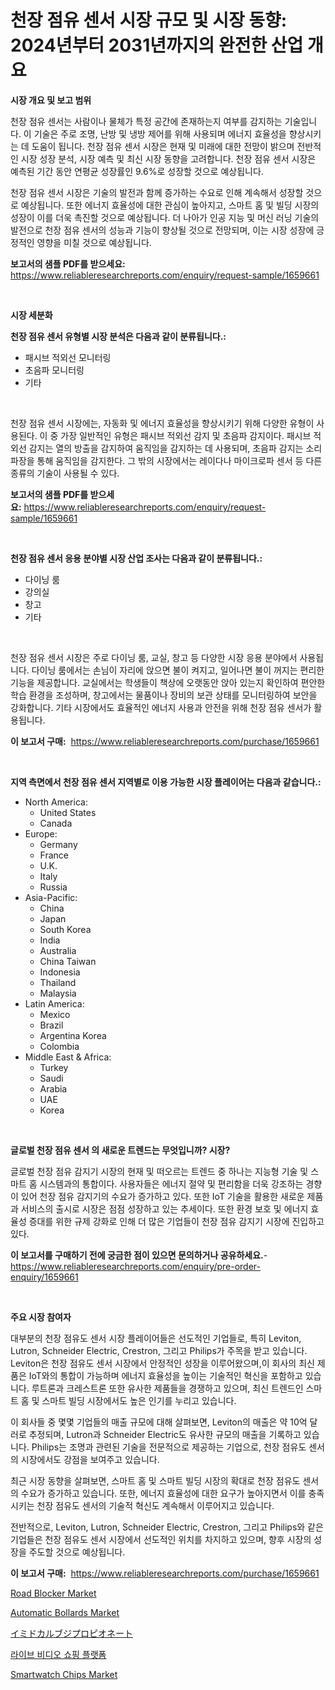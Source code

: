 <p><h1>천장 점유 센서 시장 규모 및 시장 동향: 2024년부터 2031년까지의 완전한 산업 개요</h1></p><p><strong>시장 개요 및 보고 범위</strong></p>
<p><p>천장 점유 센서는 사람이나 물체가 특정 공간에 존재하는지 여부를 감지하는 기술입니다. 이 기술은 주로 조명, 난방 및 냉방 제어를 위해 사용되며 에너지 효율성을 향상시키는 데 도움이 됩니다. 천장 점유 센서 시장은 현재 및 미래에 대한 전망이 밝으며 전반적인 시장 성장 분석, 시장 예측 및 최신 시장 동향을 고려합니다. 천장 점유 센서 시장은 예측된 기간 동안 연평균 성장률인 9.6%로 성장할 것으로 예상됩니다.</p><p>천장 점유 센서 시장은 기술의 발전과 함께 증가하는 수요로 인해 계속해서 성장할 것으로 예상됩니다. 또한 에너지 효율성에 대한 관심이 높아지고, 스마트 홈 및 빌딩 시장의 성장이 이를 더욱 촉진할 것으로 예상됩니다. 더 나아가 인공 지능 및 머신 러닝 기술의 발전으로 천장 점유 센서의 성능과 기능이 향상될 것으로 전망되며, 이는 시장 성장에 긍정적인 영향을 미칠 것으로 예상됩니다.</p></p>
<p><strong>보고서의 샘플 PDF를 받으세요:</strong> <a href="https://www.reliableresearchreports.com/enquiry/request-sample/1659661">https://www.reliableresearchreports.com/enquiry/request-sample/1659661</a></p>
<p>&nbsp;</p>
<p><strong>시장 세분화</strong></p>
<p><strong>천장 점유 센서 유형별 시장 분석은 다음과 같이 분류됩니다.:</strong></p>
<p><ul><li>패시브 적외선 모니터링</li><li>초음파 모니터링</li><li>기타</li></ul></p>
<p>&nbsp;</p>
<p><p>천장 점유 센서 시장에는, 자동화 및 에너지 효율성을 향상시키기 위해 다양한 유형이 사용된다. 이 중 가장 일반적인 유형은 패시브 적외선 감지 및 초음파 감지이다. 패시브 적외선 감지는 열의 방출을 감지하여 움직임을 감지하는 데 사용되며, 초음파 감지는 소리 파장을 통해 움직임을 감지한다. 그 밖의 시장에서는 레이다나 마이크로파 센서 등 다른 종류의 기술이 사용될 수 있다.</p></p>
<p><strong>보고서의 샘플 PDF를 받으세요:</strong>&nbsp;<a href="https://www.reliableresearchreports.com/enquiry/request-sample/1659661">https://www.reliableresearchreports.com/enquiry/request-sample/1659661</a></p>
<p>&nbsp;</p>
<p><strong> 천장 점유 센서 응용 분야별 시장 산업 조사는 다음과 같이 분류됩니다.:</strong></p>
<p><ul><li>다이닝 룸</li><li>강의실</li><li>창고</li><li>기타</li></ul></p>
<p>&nbsp;</p>
<p><p>천장 점유 센서 시장은 주로 다이닝 룸, 교실, 창고 등 다양한 시장 응용 분야에서 사용됩니다. 다이닝 룸에서는 손님이 자리에 앉으면 불이 켜지고, 일어나면 불이 꺼지는 편리한 기능을 제공합니다. 교실에서는 학생들이 책상에 오랫동안 앉아 있는지 확인하여 편안한 학습 환경을 조성하며, 창고에서는 물품이나 장비의 보관 상태를 모니터링하여 보안을 강화합니다. 기타 시장에서도 효율적인 에너지 사용과 안전을 위해 천장 점유 센서가 활용됩니다.</p></p>
<p><strong>이 보고서 구매:</strong>&nbsp; <a href="https://www.reliableresearchreports.com/purchase/1659661">https://www.reliableresearchreports.com/purchase/1659661</a></p>
<p>&nbsp;</p>
<p><strong>지역 측면에서 천장 점유 센서 지역별로 이용 가능한 시장 플레이어는 다음과 같습니다.:</strong></p>
<p><ul>
    <li>
        North America:
        <ul>
            <li>United States</li>
            <li>Canada</li>
        </ul>
    </li>
    <li>
        Europe:
        <ul>
            <li>Germany</li>
            <li>France</li>
            <li>U.K.</li>
            <li>Italy</li>
            <li>Russia</li>
        </ul>
    </li>
    <li>
        Asia-Pacific:
        <ul>
            <li>China</li>
            <li>Japan</li>
            <li>South Korea</li>
            <li>India</li>
            <li>Australia</li>
            <li>China Taiwan</li>
            <li>Indonesia</li>
            <li>Thailand</li>
            <li>Malaysia</li>
        </ul>
    </li>
    <li>
        Latin America:
        <ul>
            <li>Mexico</li>
            <li>Brazil</li>
            <li>Argentina Korea</li>
            <li>Colombia</li>
        </ul>
    </li>
    <li>
        Middle East & Africa:
        <ul>
            <li>Turkey</li>
            <li>Saudi</li>
            <li>Arabia</li>
            <li>UAE</li>
            <li>Korea</li>
        </ul>
    </li>
    </ul></p>
<p>&nbsp;</p>
<p><strong>글로벌 천장 점유 센서 의 새로운 트렌드는 무엇입니까? 시장?</strong></p>
<p><p>글로벌 천장 점유 감지기 시장의 현재 및 떠오르는 트렌드 중 하나는 지능형 기술 및 스마트 홈 시스템과의 통합이다. 사용자들은 에너지 절약 및 편리함을 더욱 강조하는 경향이 있어 천장 점유 감지기의 수요가 증가하고 있다. 또한 IoT 기술을 활용한 새로운 제품과 서비스의 출시로 시장은 점점 성장하고 있는 추세이다. 또한 환경 보호 및 에너지 효율성 증대를 위한 규제 강화로 인해 더 많은 기업들이 천장 점유 감지기 시장에 진입하고 있다.</p></p>
<p><strong>이 보고서를 구매하기 전에 궁금한 점이 있으면 문의하거나 공유하세요.</strong>- <a href="https://www.reliableresearchreports.com/enquiry/pre-order-enquiry/1659661">https://www.reliableresearchreports.com/enquiry/pre-order-enquiry/1659661</a></p>
<p>&nbsp;</p>
<p><strong>주요 시장 참여자</strong></p>
<p><p>대부분의 천장 점유도 센서 시장 플레이어들은 선도적인 기업들로, 특히 Leviton, Lutron, Schneider Electric, Crestron, 그리고 Philips가 주목을 받고 있습니다. Leviton은 천장 점유도 센서 시장에서 안정적인 성장을 이루어왔으며,이 회사의 최신 제품은 IoT와의 통합이 가능하며 에너지 효율성을 높이는 기술적인 혁신을 포함하고 있습니다. 루트론과 크레스트론 또한 유사한 제품들을 경쟁하고 있으며, 최신 트렌드인 스마트 홈 및 스마트 빌딩 시장에서도 높은 인기를 누리고 있습니다.</p><p>이 회사들 중 몇몇 기업들의 매출 규모에 대해 살펴보면, Leviton의 매출은 약 10억 달러로 추정되며, Lutron과 Schneider Electric도 유사한 규모의 매출을 기록하고 있습니다. Philips는 조명과 관련된 기술을 전문적으로 제공하는 기업으로, 천장 점유도 센서의 시장에서도 강점을 보여주고 있습니다.</p><p>최근 시장 동향을 살펴보면, 스마트 홈 및 스마트 빌딩 시장의 확대로 천장 점유도 센서의 수요가 증가하고 있습니다. 또한, 에너지 효율성에 대한 요구가 높아지면서 이를 충족시키는 천장 점유도 센서의 기술적 혁신도 계속해서 이루어지고 있습니다.</p><p>전반적으로, Leviton, Lutron, Schneider Electric, Crestron, 그리고 Philips와 같은 기업들은 천장 점유도 센서 시장에서 선도적인 위치를 차지하고 있으며, 향후 시장의 성장을 주도할 것으로 예상됩니다.</p></p>
<p><strong>이 보고서 구매:</strong>&nbsp;&nbsp;<a href="https://www.reliableresearchreports.com/purchase/1659661">https://www.reliableresearchreports.com/purchase/1659661</a></p>
<p><p><a href="https://issuu.com/reportprime-2/docs/road-blocker-market-size-2030.pptx">Road Blocker Market</a></p><p><a href="https://issuu.com/reportprime-2/docs/automatic-bollards-market-size-2030.pptx">Automatic Bollards Market</a></p><p><a href="https://github.com/NashBeahan2023/Market-Research-Report-List-1/blob/main/129291613801.md">イミドカルブジプロピオネート</a></p><p><a href="https://github.com/vsap75a286l/Market-Research-Report-List-1/blob/main/265398412760.md">라이브 비디오 쇼핑 플랫폼</a></p><p><a href="https://github.com/lylyparadise/Market-Research-Report-List-2/blob/main/smartwatch-chips-market.md">Smartwatch Chips Market</a></p></p>
